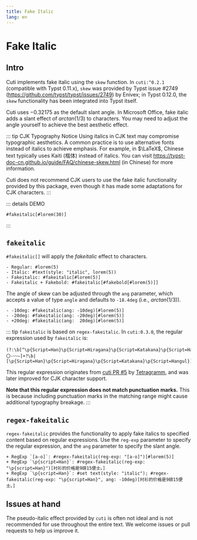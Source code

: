 ```yaml
---
title: Fake Italic
lang: en
---
```


# Fake Italic

## Intro

Cuti implements fake italic using the `skew` function. In `cuti:^0.2.1` (compatible with Typst 0.11.x), `skew` was provided by Typst issue #2749 (https://github.com/typst/typst/issues/2749) by Enivex; in Typst 0.12.0, the `skew` functionality has been integrated into Typst itself.

Cuti uses $-0.32175$ as the default slant angle. In Microsoft Office, fake italic adds a slant effect of $arctan(1/3)$ to characters. You may need to adjust the angle yourself to achieve the best aesthetic effect.

::: tip CJK Typography Notice
Using italics in CJK text may compromise typographic aesthetics. A common practice is to use alternative fonts instead of italics to achieve emphasis. For example, in $\LaTeX$, Chinese text typically uses Kaiti (楷体) instead of italics. You can visit https://typst-doc-cn.github.io/guide/FAQ/chinese-skew.html (in Chinese) for more information.

Cuti does not recommend CJK users to use the fake italic functionality provided by this package, even though it has made some adaptations for CJK characters.
:::

::: details DEMO

```typst
#fakeitalic[#lorem(30)]
```

:::

## `fakeitalic`

`#fakeitalic[]` will apply the _fakeitalic_ effect to characters.

```typst
- Regular: #lorem(5)
- Italic: #text(style: "italic", lorem(5))
- Fakeitalic: #fakeitalic[#lorem(5)]
- Fakeitalic + Fakebold: #fakeitalic[#fakebold[#lorem(5)]]
```

The angle of skew can be adjusted through the `ang` parameter, which accepts a value of type `angle` and defaults to `-18.4deg` (i.e., $arctan(1/3)$).

```typst
- -10deg: #fakeitalic(ang: -10deg)[#lorem(5)]
- -20deg: #fakeitalic(ang: -20deg)[#lorem(5)]
- +20deg: #fakeitalic(ang:  20deg)[#lorem(5)]
```

::: tip
`fakeitalic` is based on `regex-fakeitalic`. In `cuti:0.3.0`, the regular expression used by `fakeitalic` is:

```regex
(?:\b[^\p{Script=Han}\p{Script=Hiragana}\p{Script=Katakana}\p{Script=Hangul}！-･〇-〰—]+?\b|[\p{Script=Han}\p{Script=Hiragana}\p{Script=Katakana}\p{Script=Hangul}])
```

This regular expression originates from [cuti PR #5](https://github.com/csimide/cuti/pull/5) by [Tetragramm](https://github.com/Tetragramm), and was later improved for CJK character support.

**Note that this regular expression does not match punctuation marks.** This is because including punctuation marks in the matching range might cause additional typography breakage.
:::

## `regex-fakeitalic`

`regex-fakeitalic` provides the functionality to apply fake italics to specified content based on regular expressions. Use the `reg-exp` parameter to specify the regular expression, and the `ang` parameter to specify the slant angle.

```typst
+ RegExp `[a-o]`: #regex-fakeitalic(reg-exp: "[a-o]")[#lorem(5)]
+ RegExp `\p{script=Han}`: #regex-fakeitalic(reg-exp: "\p{script=Han}")[衬衫的价格是9磅15便士。]
+ RegExp `\p{script=Han}`: #set text(style: "italic"); #regex-fakeitalic(reg-exp: "\p{script=Han}", ang: -10deg)[衬衫的价格是9磅15便士。]
```

## Issues at hand

The pseudo-italic effect provided by `cuti` is often not ideal and is not recommended for use throughout the entire text. We welcome issues or pull requests to help us improve it.
